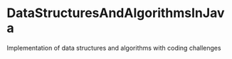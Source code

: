 DataStructuresAndAlgorithmsInJava
=================================

Implementation of data structures and algorithms with coding challenges
